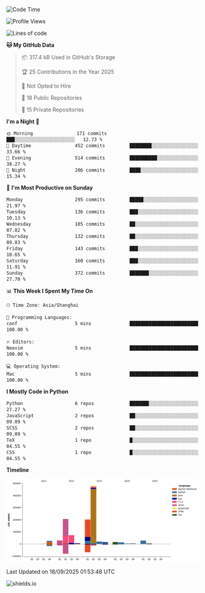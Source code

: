 <!--START_SECTION:waka-->
![Code Time](http://img.shields.io/badge/Code%20Time-437%20hrs%2059%20mins-blue)

![Profile Views](http://img.shields.io/badge/Profile%20Views-0-blue)

![Lines of code](https://img.shields.io/badge/From%20Hello%20World%20I%27ve%20Written-1.1%20million%20lines%20of%20code-blue)

**🐱 My GitHub Data** 

> 📦 317.4 kB Used in GitHub's Storage 
 > 
> 🏆 25 Contributions in the Year 2025
 > 
> 🚫 Not Opted to Hire
 > 
> 📜 18 Public Repositories 
 > 
> 🔑 15 Private Repositories 
 > 
**I'm a Night 🦉** 

```text
🌞 Morning                171 commits         ███░░░░░░░░░░░░░░░░░░░░░░   12.73 % 
🌆 Daytime                452 commits         ████████░░░░░░░░░░░░░░░░░   33.66 % 
🌃 Evening                514 commits         ██████████░░░░░░░░░░░░░░░   38.27 % 
🌙 Night                  206 commits         ████░░░░░░░░░░░░░░░░░░░░░   15.34 % 
```
📅 **I'm Most Productive on Sunday** 

```text
Monday                   295 commits         █████░░░░░░░░░░░░░░░░░░░░   21.97 % 
Tuesday                  136 commits         ███░░░░░░░░░░░░░░░░░░░░░░   10.13 % 
Wednesday                105 commits         ██░░░░░░░░░░░░░░░░░░░░░░░   07.82 % 
Thursday                 132 commits         ██░░░░░░░░░░░░░░░░░░░░░░░   09.83 % 
Friday                   143 commits         ███░░░░░░░░░░░░░░░░░░░░░░   10.65 % 
Saturday                 160 commits         ███░░░░░░░░░░░░░░░░░░░░░░   11.91 % 
Sunday                   372 commits         ███████░░░░░░░░░░░░░░░░░░   27.70 % 
```


📊 **This Week I Spent My Time On** 

```text
🕑︎ Time Zone: Asia/Shanghai

💬 Programming Languages: 
conf                     5 mins              █████████████████████████   100.00 % 

🔥 Editors: 
Neovim                   5 mins              █████████████████████████   100.00 % 

💻 Operating System: 
Mac                      5 mins              █████████████████████████   100.00 % 
```

**I Mostly Code in Python** 

```text
Python                   6 repos             ███████░░░░░░░░░░░░░░░░░░   27.27 % 
JavaScript               2 repos             ██░░░░░░░░░░░░░░░░░░░░░░░   09.09 % 
SCSS                     2 repos             ██░░░░░░░░░░░░░░░░░░░░░░░   09.09 % 
TeX                      1 repo              █░░░░░░░░░░░░░░░░░░░░░░░░   04.55 % 
CSS                      1 repo              █░░░░░░░░░░░░░░░░░░░░░░░░   04.55 % 
```



**Timeline**

![Lines of Code chart](https://raw.githubusercontent.com/kopp4/kopp4/main/assets/bar_graph.png)


 Last Updated on 18/09/2025 01:53:48 UTC
<!--END_SECTION:waka-->
![shields.io](https://img.shields.io/github/commit-activity/w/kopp4/kopp4?color=g&label=abusing%20bot&style=flat-square)
